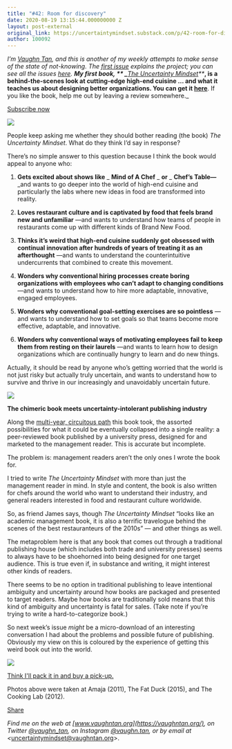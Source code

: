```yaml
---
title: "#42: Room for discovery"
date: 2020-08-19 13:15:44.000000000 Z
layout: post-external
original_link: https://uncertaintymindset.substack.com/p/42-room-for-discovery
author: 100092
---
```


_I’m [Vaughn Tan](https://vaughntan.org/), and this is another of my weekly attempts to make sense of the state of not-knowing. The [first issue](https://uncertaintymindset.substack.com/p/the-uncertainty-mindset) explains the project; you can see all the issues [here](https://uncertaintymindset.substack.com/).  **My first book, ** _**[The Uncertainty Mindset](https://uncertaintymindset.org/)**_**, is a behind-the-scenes look at cutting-edge high-end cuisine … and what it teaches us about designing better organizations. You can get it [here](https://uncertaintymindset.org/resources.html#buy)**. If you like the book, help me out by leaving a review somewhere._

[Subscribe now](https://uncertaintymindset.substack.com/subscribe?)

[![](https://substackcdn.com/image/fetch/w_1456,c_limit,f_auto,q_auto:good,fl_progressive:steep/https%3A%2F%2Fbucketeer-e05bbc84-baa3-437e-9518-adb32be77984.s3.amazonaws.com%2Fpublic%2Fimages%2F918e36fc-8b95-4a39-a303-29e04db17e04_980x1306.jpeg)](https://substackcdn.com/image/fetch/f_auto,q_auto:good,fl_progressive:steep/https%3A%2F%2Fbucketeer-e05bbc84-baa3-437e-9518-adb32be77984.s3.amazonaws.com%2Fpublic%2Fimages%2F918e36fc-8b95-4a39-a303-29e04db17e04_980x1306.jpeg)

People keep asking me whether they should bother reading (the book) _The Uncertainty Mindset_. What do they think I’d say in response?

There’s no simple answer to this question because I think the book would appeal to anyone who:

1. **Gets excited about shows like** _ **Mind of A Chef** _ **or** _ **Chef’s Table—** _and wants to go deeper into the world of high-end cuisine and particularly the labs where new ideas in food are transformed into reality. 

2. **Loves restaurant culture and is captivated by food that feels brand new and unfamiliar** —and wants to understand how teams of people in restaurants come up with different kinds of Brand New Food.

3. **Thinks it’s weird that high-end cuisine suddenly got obsessed with continual innovation after hundreds of years of treating it as an afterthought** —and wants to understand the counterintuitive undercurrents that combined to create this movement.

4. **Wonders why conventional hiring processes create boring organizations with employees who can’t adapt to changing conditions** —and wants to understand how to hire more adaptable, innovative, engaged employees.

5. **Wonders why conventional goal-setting exercises are so pointless** —and wants to understand how to set goals so that teams become more effective, adaptable, and innovative. 

6. **Wonders why conventional ways of motivating employees fail to keep them from resting on their laurels** —and wants to learn how to design organizations which are continually hungry to learn and do new things.

Actually, it should be read by anyone who’s getting worried that the world is not just risky but actually truly uncertain, and wants to understand how to survive and thrive in our increasingly and unavoidably uncertain future.

[![](https://substackcdn.com/image/fetch/w_1456,c_limit,f_auto,q_auto:good,fl_progressive:steep/https%3A%2F%2Fbucketeer-e05bbc84-baa3-437e-9518-adb32be77984.s3.amazonaws.com%2Fpublic%2Fimages%2Fa73239e1-e5b7-415a-b3fc-91e01fdc26ba_980x1306.jpeg)](https://substackcdn.com/image/fetch/f_auto,q_auto:good,fl_progressive:steep/https%3A%2F%2Fbucketeer-e05bbc84-baa3-437e-9518-adb32be77984.s3.amazonaws.com%2Fpublic%2Fimages%2Fa73239e1-e5b7-415a-b3fc-91e01fdc26ba_980x1306.jpeg)

**The chimeric book meets uncertainty-intolerant publishing industry**

Along the [multi-year, circuitous path](https://uncertaintymindset.substack.com/p/40-trials-and-tribulations) this book took, the assorted possibilities for what it could be eventually collapsed into a single reality: a peer-reviewed book published by a university press, designed for and marketed to the management reader. This is accurate but incomplete.

The problem is: management readers aren’t the only ones I wrote the book for.

I tried to write _The Uncertainty Mindset_ with more than just the management reader in mind. In style and content, the book is also written for chefs around the world who want to understand their industry, and general readers interested in food and restaurant culture worldwide.

So, as friend James says, though _The Uncertainty Mindset_ “looks like an academic management book, it is also a terrific travelogue behind the scenes of the best restauranteurs of the 2010s” — and other things as well.

The metaproblem here is that any book that comes out through a traditional publishing house (which includes both trade and university presses) seems to always have to be shoehorned into being designed for one target audience. This is true even if, in substance and writing, it might interest other kinds of readers.

There seems to be no option in traditional publishing to leave intentional ambiguity and uncertainty around how books are packaged and presented to target readers. Maybe how books are traditionally sold means that this kind of ambiguity and uncertainty is fatal for sales. (Take note if you’re trying to write a hard-to-categorize book.)

So next week’s issue _might_ be a micro-download of an interesting conversation I had about the problems and possible future of publishing. Obviously my view on this is coloured by the experience of getting this weird book out into the world.

[![](https://substackcdn.com/image/fetch/w_1456,c_limit,f_auto,q_auto:good,fl_progressive:steep/https%3A%2F%2Fbucketeer-e05bbc84-baa3-437e-9518-adb32be77984.s3.amazonaws.com%2Fpublic%2Fimages%2F7d0b1f66-4f25-444a-9b50-25b8f8e14025_980x1306.jpeg)](https://substackcdn.com/image/fetch/f_auto,q_auto:good,fl_progressive:steep/https%3A%2F%2Fbucketeer-e05bbc84-baa3-437e-9518-adb32be77984.s3.amazonaws.com%2Fpublic%2Fimages%2F7d0b1f66-4f25-444a-9b50-25b8f8e14025_980x1306.jpeg)

[Think I'll pack it in and buy a pick-up.](https://music.youtube.com/watch?v=ieUPuAvP_xY&list=PLXy4K0Fov3l4nLLyoevBPaj3zlUfjF_J-)

Photos above were taken at Amaja (2011), The Fat Duck (2015), and The Cooking Lab (2012).

[Share](https://uncertaintymindset.substack.com/p/42-room-for-discovery?utm_source=substack&utm_medium=email&utm_content=share&action=share)

_Find me on the web at _[www.vaughntan.org](https://vaughntan.org/)_, on Twitter _[@vaughn\_tan](https://twitter.com/vaughn_tan)_, on Instagram _[@vaughn.tan](https://www.instagram.com/vaughn.tan/)_, or by email at \<_[uncertaintymindset@vaughntan.org](mailto:uncertaintymindset@vaughntan.org)\>.

